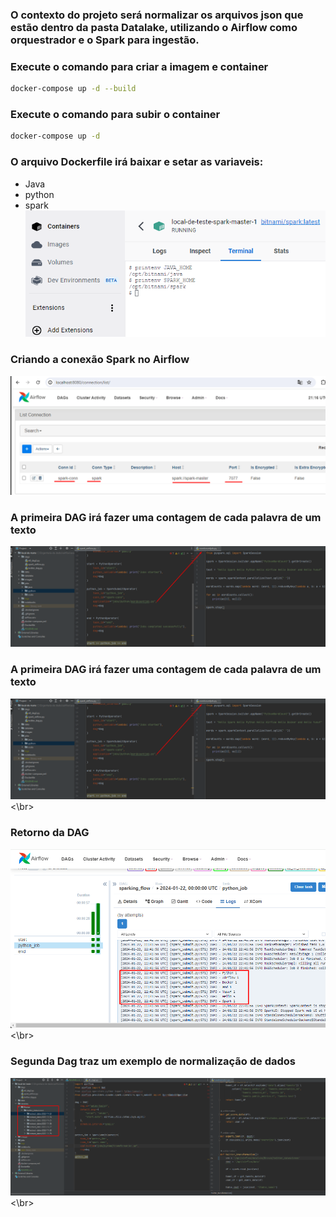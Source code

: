 ###  O contexto do projeto será normalizar os arquivos json que estão dentro da pasta Datalake, utilizando o Airflow como orquestrador e o Spark para ingestão.

### Execute o comando para criar a imagem e container 
```bash
docker-compose up -d --build 
```

### Execute o comando para subir o container
```bash
docker-compose up -d 
```

### O arquivo Dockerfile irá baixar e setar as variaveis:</br>
* Java
* python
* spark</br>
![scheme](images/variaveis.png)</br>
    

### Criando a conexão Spark no Airflow </br>
![scheme](images/conexao-spark2.png)</br>

### A primeira DAG irá fazer uma contagem de cada palavra de um texto </br>
![scheme](images\primeiradag.png)<br/>

### A primeira DAG irá fazer uma contagem de cada palavra de um texto </br>
![scheme](images\primeiradag.png)<\br>

### Retorno da DAG </br>
![scheme](images\dag1.png)<\br>


### Segunda Dag traz um exemplo de normalização de dados </br>
![scheme](images\segundadag.png)<\br>


